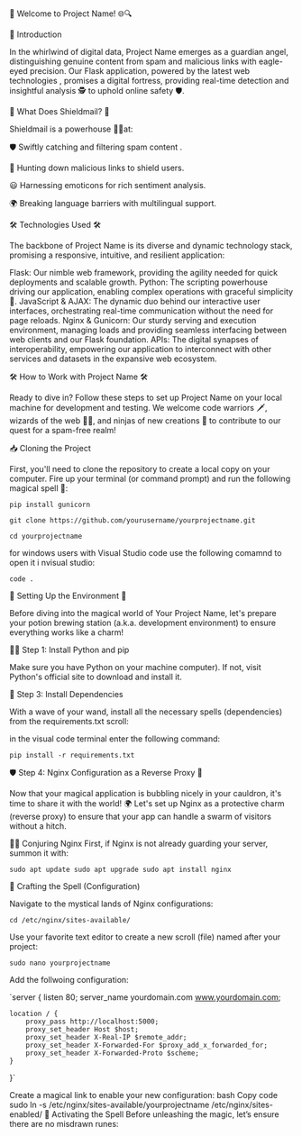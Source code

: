 🎉 Welcome to Project Name! 🌐🔍

📜 Introduction

In the whirlwind of digital data, Project Name emerges as a guardian angel, distinguishing genuine content from spam and malicious links with eagle-eyed precision. Our Flask application, powered by the latest web technologies , promises a digital fortress, providing real-time detection and insightful analysis 🕵 to uphold online safety 🛡️.

🚀 What Does Shieldmail? 🚀

Shieldmail is a powerhouse 🏋️‍♂at:

🛡️ Swiftly catching and filtering spam content .

🔗 Hunting down malicious links to shield users.

😃 Harnessing emoticons for rich sentiment analysis.

🌍 Breaking language barriers with multilingual support.


🛠️ Technologies Used 🛠️

The backbone of Project Name is its diverse and dynamic technology stack, promising a responsive, intuitive, and resilient application:

Flask: Our nimble web framework, providing the agility needed for quick deployments and scalable growth.
Python: The scripting powerhouse driving our application, enabling complex operations with graceful simplicity 🎩.
JavaScript & AJAX: The dynamic duo behind our interactive user interfaces, orchestrating real-time communication without the need for page reloads.
Nginx & Gunicorn: Our sturdy serving and execution environment, managing loads and providing seamless interfacing between web clients and our Flask foundation.
APIs: The digital synapses of interoperability, empowering our application to interconnect with other services and datasets in the expansive web ecosystem.

🛠 How to Work with Project Name 🛠

Ready to dive in? Follow these steps to set up Project Name on your local machine for development and testing. We welcome code warriors 🗡️, wizards of the web 🧙‍♂️, and ninjas of new creations 🥷 to contribute to our quest for a spam-free realm!

📥 Cloning the Project

First, you'll need to clone the repository to create a local copy on your computer. Fire up your terminal (or command prompt) and run the following magical spell 🔮:

`pip install gunicorn`

`git clone https://github.com/yourusername/yourprojectname.git`

`cd yourprojectname`

for windows users with Visual Studio code use the following comamnd to open it i nvisual studio: 

`code .`

🌟 Setting Up the Environment 🌈

Before diving into the magical world of Your Project Name, let's prepare your potion brewing station (a.k.a. development environment) to ensure everything works like a charm!

🧙‍♂️ Step 1: Install Python and pip

Make sure you have Python on your machine computer). If not, visit Python's official site to download and install it.

📝 Step 3: Install Dependencies

With a wave of your wand, install all the necessary spells (dependencies) from the requirements.txt scroll:

in the visual code terminal enter the following command:

`pip install -r requirements.txt`

🛡️ Step 4: Nginx Configuration as a Reverse Proxy 🚀

Now that your magical application is bubbling nicely in your cauldron, it's time to share it with the world! 🌍 Let's set up Nginx as a protective charm (reverse proxy) to ensure that your app can handle a swarm of visitors without a hitch.

🧙‍♂️ Conjuring Nginx
First, if Nginx is not already guarding your server, summon it with:

`sudo apt update
sudo apt upgrade
sudo apt install nginx`

📜 Crafting the Spell (Configuration)

Navigate to the mystical lands of Nginx configurations:

`cd /etc/nginx/sites-available/ `

Use your favorite text editor to create a new scroll (file) named after your project:

`sudo nano yourprojectname`

Add the follwoing configuration:

`server {
    listen 80;
    server_name yourdomain.com www.yourdomain.com;

    location / {
        proxy_pass http://localhost:5000;
        proxy_set_header Host $host;
        proxy_set_header X-Real-IP $remote_addr;
        proxy_set_header X-Forwarded-For $proxy_add_x_forwarded_for;
        proxy_set_header X-Forwarded-Proto $scheme;
    }
}`




Create a magical link to enable your new configuration:
bash
Copy code
sudo ln -s /etc/nginx/sites-available/yourprojectname /etc/nginx/sites-enabled/
🌟 Activating the Spell
Before unleashing the magic, let’s ensure there are no misdrawn runes:







